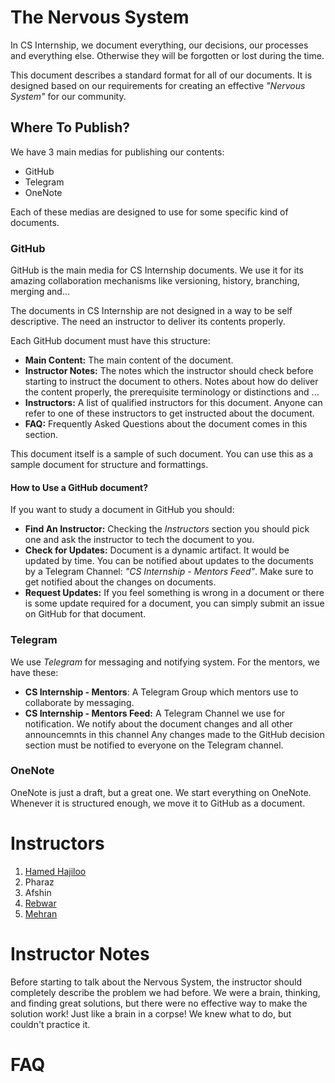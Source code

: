 # The Nervous System

In CS Internship, we document everything, our decisions, our processes and everything else. Otherwise they will be forgotten or lost during the time.

This document describes a standard format for all of our documents. It is designed based on our requirements for creating an effective *"Nervous System"* for our community.

## Where To Publish?
We have 3 main medias for publishing our contents:
 - GitHub
 - Telegram
 - OneNote

Each of these medias are designed to use for some specific kind of documents.
### GitHub
GitHub is the main media for CS Internship documents. We use it for its amazing collaboration mechanisms like versioning, history, branching, merging and...

The documents in CS Internship are not designed in a way to be self descriptive. The need an instructor to deliver its contents properly. 

Each GitHub document must have this structure:
 - **Main Content:** The main content of the document.
 - **Instructor Notes:** The notes which the instructor should check before starting to instruct the document to others. Notes about how do deliver the content properly, the prerequisite terminology or distinctions and ...
 - **Instructors:** A list of qualified instructors for this document. Anyone can refer to one of these instructors to get instructed about the document.
 - **FAQ:** Frequently Asked Questions about the document comes in this section.

This document itself is a sample of such document. You can use this as a sample document for structure and formattings.

#### How to Use a GitHub document?
If you want to study a document in GitHub you should:
 - **Find An Instructor:** Checking the *Instructors* section you should pick one and ask the instructor to tech the document to you.
 - **Check for Updates:** Document is a dynamic artifact. It would be updated by time. You can be notified about updates to the documents by a Telegram Channel: *"CS Internship - Mentors Feed"*. Make sure to get notified about the changes on documents.
 - **Request Updates:** If you feel something is wrong in a document or there is some update required for a document, you can simply submit an issue on GitHub for that document.

### Telegram 
We use *Telegram* for messaging and notifying system. For the mentors, we have these:
 - **CS Internship - Mentors**: A Telegram Group which mentors use to collaborate by messaging.
 - **CS Internship - Mentors Feed:** A Telegram Channel we use for notification. We notify about the document changes and all other announcemnts in this channel
    Any changes made to the GitHub decision section must be notified to everyone on the Telegram channel.

### OneNote
OneNote is just a draft, but a great one. We start everything on OneNote. Whenever it is structured enough, we move it to GitHub as a document.

# Instructors
1. [Hamed Hajiloo](https://github.com/hamedhajiloo)
2. Pharaz
3. Afshin
4. [Rebwar](https://github.com/rebwar)
5. [Mehran](https://mehrandvd.me)

# Instructor Notes
Before starting to talk about the Nervous System, the instructor should completely describe the problem we had before. We were a brain, thinking, and finding great solutions, but there were no effective way to make the solution work! Just like a brain in a corpse! We knew what to do, but couldn't practice it.

# FAQ





